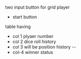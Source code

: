 two input button for 
grid 
player 

- start button

table having 
- col 1 plyaer number
- col 2 dice roll history
- col 3 will be position history -- 
- col-4 winner status 
